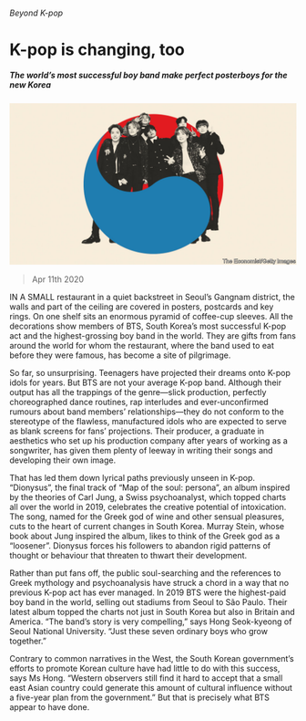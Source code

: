 ###### Beyond K-pop

# K-pop is changing, too 

##### The world’s most successful boy band make perfect posterboys for the new Korea 

![image](images/20200411_SRD001.jpg) 

> Apr 11th 2020 

IN A SMALL restaurant in a quiet backstreet in Seoul’s Gangnam district, the walls and part of the ceiling are covered in posters, postcards and key rings. On one shelf sits an enormous pyramid of coffee-cup sleeves. All the decorations show members of BTS, South Korea’s most successful K-pop act and the highest-grossing boy band in the world. They are gifts from fans around the world for whom the restaurant, where the band used to eat before they were famous, has become a site of pilgrimage.

So far, so unsurprising. Teenagers have projected their dreams onto K-pop idols for years. But BTS are not your average K-pop band. Although their output has all the trappings of the genre—slick production, perfectly choreographed dance routines, rap interludes and ever-unconfirmed rumours about band members’ relationships—they do not conform to the stereotype of the flawless, manufactured idols who are expected to serve as blank screens for fans’ projections. Their producer, a graduate in aesthetics who set up his production company after years of working as a songwriter, has given them plenty of leeway in writing their songs and developing their own image.


That has led them down lyrical paths previously unseen in K-pop. “Dionysus”, the final track of “Map of the soul: persona”, an album inspired by the theories of Carl Jung, a Swiss psychoanalyst, which topped charts all over the world in 2019, celebrates the creative potential of intoxication. The song, named for the Greek god of wine and other sensual pleasures, cuts to the heart of current changes in South Korea. Murray Stein, whose book about Jung inspired the album, likes to think of the Greek god as a “loosener”. Dionysus forces his followers to abandon rigid patterns of thought or behaviour that threaten to thwart their development.

Rather than put fans off, the public soul-searching and the references to Greek mythology and psychoanalysis have struck a chord in a way that no previous K-pop act has ever managed. In 2019 BTS were the highest-paid boy band in the world, selling out stadiums from Seoul to São Paulo. Their latest album topped the charts not just in South Korea but also in Britain and America. “The band’s story is very compelling,” says Hong Seok-kyeong of Seoul National University. “Just these seven ordinary boys who grow together.”

Contrary to common narratives in the West, the South Korean government’s efforts to promote Korean culture have had little to do with this success, says Ms Hong. “Western observers still find it hard to accept that a small east Asian country could generate this amount of cultural influence without a five-year plan from the government.” But that is precisely what BTS appear to have done.

